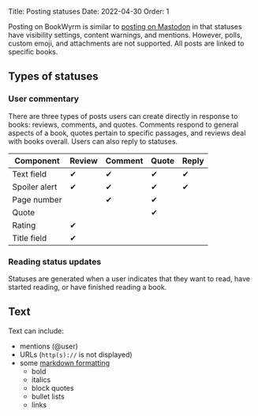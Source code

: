 Title: Posting statuses
Date: 2022-04-30
Order: 1

Posting on BookWyrm is similar to [posting on Mastodon](https://docs.joinmastodon.org/user/posting/) in that statuses have visibility settings, content warnings, and mentions. However, polls, custom emoji, and attachments are not supported. All posts are linked to specific books.

## Types of statuses

### User commentary

There are three types of posts users can create directly in response to books: reviews, comments, and quotes. Comments respond to general aspects of a book, quotes pertain to specific passages, and reviews deal with books overall. Users can also reply to statuses.

| Component | Review | Comment | Quote | Reply |
| --------- | ------ | ------- | ----- | ----- |
| Text field | ✔ | ✔ | ✔ | ✔ |
| Spoiler alert | ✔ | ✔ | ✔ | ✔ |
| Page number | | ✔ | ✔  |
| Quote | |  | ✔  |
| Rating | ✔ |  |  |
| Title field | ✔ |  |  |


### Reading status updates

Statuses are generated when a user indicates that they want to read, have started reading, or have finished reading a book.

## Text
Text can include:

- mentions (@user)
- URLs (`http(s)://` is not displayed)
- some [markdown formatting](https://www.markdownguide.org/cheat-sheet/)
  - bold
  - italics
  - block quotes
  - bullet lists
  - links

